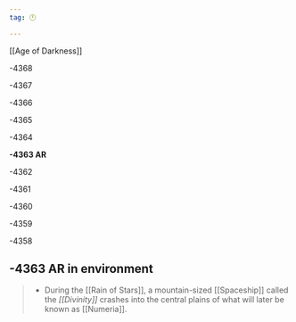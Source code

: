 ```yaml
---
tag: 🕛

---
```

[[Age of Darkness]]


-4368

-4367

-4366

-4365

-4364

**-4363 AR**

-4362

-4361

-4360

-4359

-4358



## -4363 AR in environment

>  - During the [[Rain of Stars]], a mountain-sized [[Spaceship]] called the *[[Divinity]]* crashes into the central plains of what will later be known as [[Numeria]].






